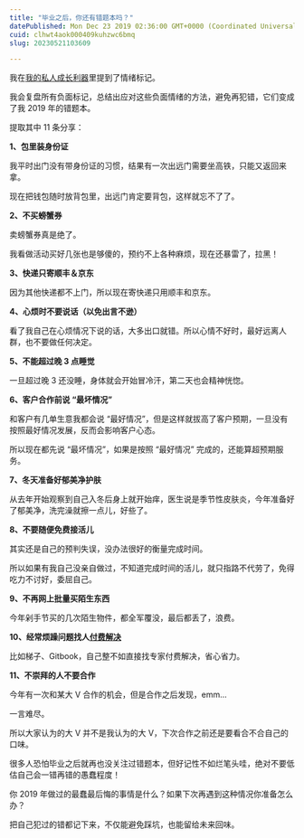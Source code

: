 ```yaml
---
title: "毕业之后，你还有错题本吗？"
datePublished: Mon Dec 23 2019 02:36:00 GMT+0000 (Coordinated Universal Time)
cuid: clhwt4aok000409kuhzwc6bmq
slug: 20230521103609

---
```


我在[我的私人成长利器](http://mp.weixin.qq.com/s?__biz=MzI3MzU5MDA1OQ==&mid=2247485913&idx=1&sn=ac117f635cace492b8b3954e11dae22b&chksm=eb21bb9ddc56328b8e045b30ee24af4576fb8d33c3982e1049028fe460b38d33c19abbc8325a&scene=21#wechat_redirect)里提到了情绪标记。

我会复盘所有负面标记，总结出应对这些负面情绪的方法，避免再犯错，它们变成了我 2019 年的错题本。

提取其中 11 条分享：

**1、包里装身份证**

我平时出门没有带身份证的习惯，结果有一次出远门需要坐高铁，只能又返回来拿。

现在把钱包随时放背包里，出远门肯定要背包，这样就忘不了了。

**2、不买螃蟹券**

卖螃蟹券真是绝了。

我看做活动买好几张也是够傻的，预约不上各种麻烦，现在还暴雷了，拉黑！

**3、快递只寄顺丰＆京东**

因为其他快递都不上门，所以现在寄快递只用顺丰和京东。

**4、心烦时不要说话（以免出言不逊）**

看了我自己在心烦情况下说的话，大多出口就错。所以心情不好时，最好远离人群，也不要做任何决定。

**5、不能超过晚 3 点睡觉**

一旦超过晚 3 还没睡，身体就会开始冒冷汗，第二天也会精神恍惚。

**6、客户合作前说 “最坏情况”**

和客户有几单生意我都会说 “最好情况”，但是这样就拔高了客户预期，一旦没有按照最好情况发展，反而会影响客户心态。

所以现在都先说 “最坏情况”，如果是按照 “最好情况” 完成的，还能算超预期服务。

**7、冬天准备好郁美净护肤**

从去年开始观察到自己入冬后身上就开始痒，医生说是季节性皮肤炎，今年准备好了郁美净，洗完澡就擦一点儿，好些了。

**8、不要随便免费接活儿**

其实还是自己的预判失误，没办法很好的衡量完成时间。

所以如果有我自己没亲自做过，不知道完成时间的活儿，就只指路不代劳了，免得吃力不讨好，委屈自己。

**9、不再网上批量买陌生东西**

今年剁手节买的几次陌生物件，都全军覆没，最后都丢了，浪费。

**10、经常烦躁问题找人**[**付费解决**](http://mp.weixin.qq.com/s?__biz=MzI3MzU5MDA1OQ==&mid=2247485938&idx=1&sn=c495ba6307f5599a9b5ee9b28d87cadf&chksm=eb21bbb6dc5632a0e7dffca9d3da131fe46e7c83ffd99a3ed7c20c1a63ba1867c92276920dec&scene=21#wechat_redirect)

比如梯子、Gitbook，自己整不如直接找专家付费解决，省心省力。

**11、不崇拜的人不要合作**

今年有一次和某大 V 合作的机会，但是合作之后发现，emm...

一言难尽。

所以大家认为的大 V 并不是我认为的大 V，下次合作之前还是要看合不合自己的口味。

很多人恐怕毕业之后就再也没关注过错题本，但好记性不如烂笔头哇，绝对不要低估自己会一错再错的愚蠢程度！

你 2019 年做过的最蠢最后悔的事情是什么？如果下次再遇到这种情况你准备怎么办？

把自己犯过的错都记下来，不仅能避免踩坑，也能留给未来回味。